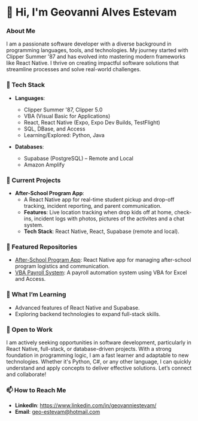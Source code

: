 # 👋 Hi, I'm Geovanni Alves Estevam

### About Me  
I am a passionate software developer with a diverse background in programming languages, tools, and technologies. My journey started with Clipper Summer '87 and has evolved into mastering modern frameworks like React Native. I thrive on creating impactful software solutions that streamline processes and solve real-world challenges.  

### 🔧 Tech Stack  
- **Languages**:  
  - Clipper Summer '87, Clipper 5.0  
  - VBA (Visual Basic for Applications)  
  - React, React Native (Expo, Expo Dev Builds, TestFlight)  
  - SQL, DBase, and Access  
  - Learning/Explored: Python, Java  

- **Databases**:  
  - Supabase (PostgreSQL) – Remote and Local  
  - Amazon Amplify  

### 🚀 Current Projects  
- **After-School Program App**:  
  - A React Native app for real-time student pickup and drop-off tracking, incident reporting, and parent communication.  
  - **Features**: Live location tracking when drop kids off at home, check-ins, incident logs with photos, pictures of the activites and a chat system.  
  - **Tech Stack**: React Native, React, Supabase (remote and local).  

### 📂 Featured Repositories  
- [After-School Program App](https://github.com/Geovanni-Alves/ASP_APP_GB): React Native app for managing after-school program logistics and communication.  
- [VBA Payroll System](https://github.com/Geovanni-Alves/folha-de-pagamento-access-vba): A payroll automation system using VBA for Excel and Access.  

### 🌱 What I’m Learning  
- Advanced features of React Native and Supabase.  
- Exploring backend technologies to expand full-stack skills.  

### 💼 Open to Work
I am actively seeking opportunities in software development, particularly in React Native, full-stack, or database-driven projects. With a strong foundation in programming logic, I am a fast learner and adaptable to new technologies. Whether it's Python, C#, or any other language, I can quickly understand and apply concepts to deliver effective solutions. Let’s connect and collaborate!

### 📫 How to Reach Me  
- **LinkedIn**: https://www.linkedin.com/in/geovanniestevam/ 
- **Email**: geo-estevam@hotmail.com  
